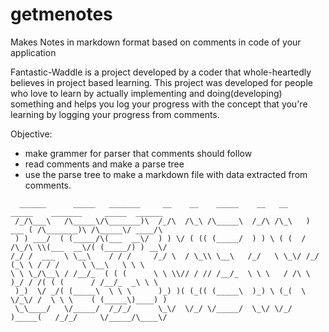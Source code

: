# getmenotes

Makes Notes in markdown format based on comments in code of your application

Fantastic-Waddle is a project developed by a coder that whole-heartedly believes in project based learning.
This project was developed for people who love to learn by actually implementing and doing(developing) something and helps you log your progress with the concept that you're learning by logging your progress from comments.

Objective:
- make grammer for parser that comments should follow
- read comments and make a parse tree
- use the parse tree to make a markdown file with data extracted from comments.

```
  ______      _____   _______     __    __    _____    __   __     _____    _______     _____  ______  
 /_/\___\   /\_____\/\_______)\  /_/\  /\_\ /\_____\  /_/\ /\_\   ) ___ ( /\_______)\ /\_____\/ ____/\ 
 ) ) ___/  ( (_____/\(___  __\/  ) ) \/ ( (( (_____/  ) ) \ ( (  / /\_/\ \\(___  __\/( (_____/) ) __\/ 
/_/ /  ___  \ \__\    / / /     /_/ \  / \_\\ \__\   /_/   \ \_\/ /_/ (_\ \ / / /     \ \__\   \ \ \   
\ \ \_/\__\ / /__/_  ( ( (      \ \ \\// / // /__/_  \ \ \   / /\ \ )_/ / /( ( (      / /__/_  _\ \ \  
 )_)  \/ _/( (_____\  \ \ \      )_) )( (_(( (_____\  )_) \ (_(  \ \/_\/ /  \ \ \    ( (_____\)____) ) 
 \_\____/   \/_____/  /_/_/      \_\/  \/_/ \/_____/  \_\/ \/_/   )_____(   /_/_/     \/_____/\____\/  

 ```
